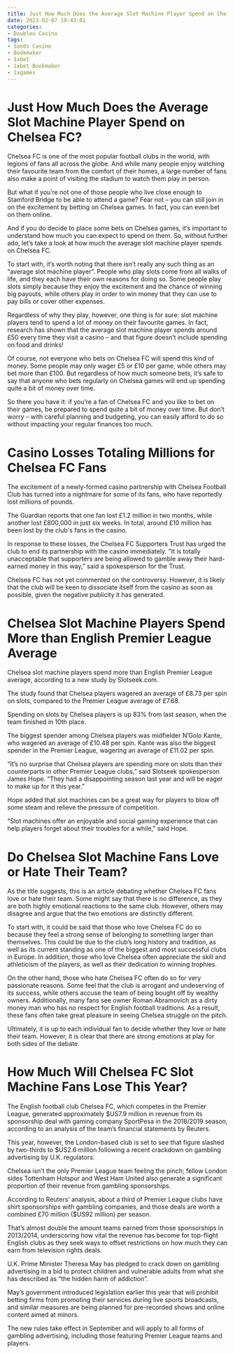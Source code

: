 ```yaml
---
title: Just How Much Does the Average Slot Machine Player Spend on Chelsea FC
date: 2023-02-07 19:43:01
categories:
- Doubleu Casino
tags:
- Sands Casino
- Bookmaker
- 1xbet
- 1xbet Bookmaker
- 1xgames
---
```



#  Just How Much Does the Average Slot Machine Player Spend on Chelsea FC?

Chelsea FC is one of the most popular football clubs in the world, with legions of fans all across the globe. And while many people enjoy watching their favourite team from the comfort of their homes, a large number of fans also make a point of visiting the stadium to watch them play in person.

But what if you’re not one of those people who live close enough to Stamford Bridge to be able to attend a game? Fear not – you can still join in on the excitement by betting on Chelsea games. In fact, you can even bet on them online.

And if you do decide to place some bets on Chelsea games, it’s important to understand how much you can expect to spend on them. So, without further ado, let’s take a look at how much the average slot machine player spends on Chelsea FC.

To start with, it’s worth noting that there isn’t really any such thing as an “average slot machine player”. People who play slots come from all walks of life, and they each have their own reasons for doing so. Some people play slots simply because they enjoy the excitement and the chance of winning big payouts, while others play in order to win money that they can use to pay bills or cover other expenses.

Regardless of why they play, however, one thing is for sure: slot machine players tend to spend a lot of money on their favourite games. In fact, research has shown that the average slot machine player spends around £50 every time they visit a casino – and that figure doesn’t include spending on food and drinks!

Of course, not everyone who bets on Chelsea FC will spend this kind of money. Some people may only wager £5 or £10 per game, while others may bet more than £100. But regardless of how much someone bets, it’s safe to say that anyone who bets regularly on Chelsea games will end up spending quite a bit of money over time.

So there you have it: if you’re a fan of Chelsea FC and you like to bet on their games, be prepared to spend quite a bit of money over time. But don’t worry – with careful planning and budgeting, you can easily afford to do so without impacting your regular finances too much.

#  Casino Losses Totaling Millions for Chelsea FC Fans

The excitement of a newly-formed casino partnership with Chelsea Football Club has turned into a nightmare for some of its fans, who have reportedly lost millions of pounds.

The Guardian reports that one fan lost £1.2 million in two months, while another lost £800,000 in just six weeks. In total, around £10 million has been lost by the club's fans in the casino.

In response to these losses, the Chelsea FC Supporters Trust has urged the club to end its partnership with the casino immediately. "It is totally unacceptable that supporters are being allowed to gamble away their hard-earned money in this way," said a spokesperson for the Trust.

Chelsea FC has not yet commented on the controversy. However, it is likely that the club will be keen to dissociate itself from the casino as soon as possible, given the negative publicity it has generated.

#  Chelsea Slot Machine Players Spend More than English Premier League Average

Chelsea slot machine players spend more than English Premier League average, according to a new study by Slotseek.com.

The study found that Chelsea players wagered an average of £8.73 per spin on slots, compared to the Premier League average of £7.68.

Spending on slots by Chelsea players is up 83% from last season, when the team finished in 10th place.

The biggest spender among Chelsea players was midfielder N’Golo Kante, who wagered an average of £10.48 per spin. Kante was also the biggest spender in the Premier League, wagering an average of £11.02 per spin.

“It’s no surprise that Chelsea players are spending more on slots than their counterparts in other Premier League clubs,” said Slotseek spokesperson James Hope. “They had a disappointing season last year and will be eager to make up for it this year.”

Hope added that slot machines can be a great way for players to blow off some steam and relieve the pressure of competition.

“Slot machines offer an enjoyable and social gaming experience that can help players forget about their troubles for a while,” said Hope.

#  Do Chelsea Slot Machine Fans Love or Hate Their Team?

As the title suggests, this is an article debating whether Chelsea FC fans love or hate their team. Some might say that there is no difference, as they are both highly emotional reactions to the same club. However, others may disagree and argue that the two emotions are distinctly different.

To start with, it could be said that those who love Chelsea FC do so because they feel a strong sense of belonging to something larger than themselves. This could be due to the club’s long history and tradition, as well as its current standing as one of the biggest and most successful clubs in Europe. In addition, those who love Chelsea often appreciate the skill and athleticism of the players, as well as their dedication to winning trophies.

On the other hand, those who hate Chelsea FC often do so for very passionate reasons. Some feel that the club is arrogant and undeserving of its success, while others accuse the team of being bought off by wealthy owners. Additionally, many fans see owner Roman Abramovich as a dirty money man who has no respect for English football traditions. As a result, these fans often take great pleasure in seeing Chelsea struggle on the pitch.

Ultimately, it is up to each individual fan to decide whether they love or hate their team. However, it is clear that there are strong emotions at play for both sides of the debate.

#  How Much Will Chelsea FC Slot Machine Fans Lose This Year?

The English football club Chelsea FC, which competes in the Premier League, generated approximately $US7.9 million in revenue from its sponsorship deal with gaming company SportPesa in the 2018/2019 season, according to an analysis of the team’s financial statements by Reuters.

This year, however, the London-based club is set to see that figure slashed by two-thirds to $US2.6 million following a recent crackdown on gambling advertising by U.K. regulators.

Chelsea isn’t the only Premier League team feeling the pinch; fellow London sides Tottenham Hotspur and West Ham United also generate a significant proportion of their revenue from gambling sponsorships.

According to Reuters’ analysis, about a third of Premier League clubs have shirt sponsorships with gambling companies, and those deals are worth a combined £70 million ($US92 million) per season.

That’s almost double the amount teams earned from those sponsorships in 2013/2014, underscoring how vital the revenue has become for top-flight English clubs as they seek ways to offset restrictions on how much they can earn from television rights deals.

U.K. Prime Minister Theresa May has pledged to crack down on gambling advertising in a bid to protect children and vulnerable adults from what she has described as “the hidden harm of addiction”.

May’s government introduced legislation earlier this year that will prohibit betting firms from promoting their services during live sports broadcasts, and similar measures are being planned for pre-recorded shows and online content aimed at minors.

The new rules take effect in September and will apply to all forms of gambling advertising, including those featuring Premier League teams and players.